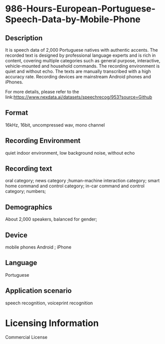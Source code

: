 # 986-Hours-European-Portuguese-Speech-Data-by-Mobile-Phone


## Description
It is speech data of 2,000 Portuguese natives with authentic accents. The recorded text is designed by professional language experts and is rich in content, covering multiple categories such as general purpose, interactive, vehicle-mounted and household commands. The recording environment is quiet and without echo. The texts are manually transcribed with a high accuracy rate. Recording devices are mainstream Android phones and iPhones.

For more details, please refer to the link:https://www.nexdata.ai/datasets/speechrecog/953?source=Github


## Format
16kHz, 16bit, uncompressed wav, mono channel

## Recording Environment
quiet indoor environment, low background noise, without echo

## Recording text
oral category; news category ;human-machine interaction category; smart home command and control category; in-car command and control category; numbers;

## Demographics
About 2,000 speakers, balanced for gender;

## Device
mobile phones Android ; iPhone

## Language
Portuguese

## Application scenario
speech recognition, voiceprint recognition

# Licensing Information
Commercial License
